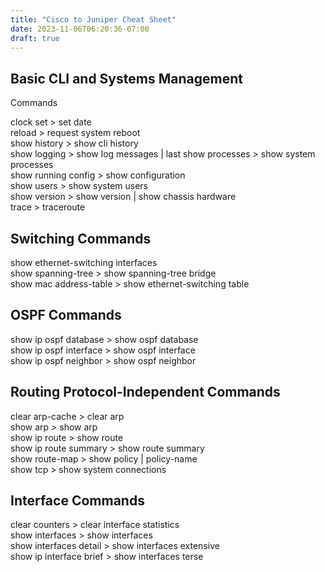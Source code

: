 ```yaml
---
title: "Cisco to Juniper Cheat Sheet"
date: 2023-11-06T06:20:36-07:00
draft: true
---
```


## Basic CLI and Systems Management  
Commands  

clock set  > set date  
reload  > request system reboot  
show history  > show cli history   
show logging  >  show log messages | last
show processes  > show system processes  
show running config  > show configuration  
show users  > show system users  
show version  > show version | show chassis hardware    
trace  > traceroute  
  
## Switching Commands  
show ethernet-switching interfaces  
show spanning-tree  > show spanning-tree bridge  
show mac address-table  > show ethernet-switching table  

## OSPF Commands  
show ip ospf database  > show ospf database  
show ip ospf interface  > show ospf interface  
show ip ospf neighbor  > show ospf neighbor  

## Routing Protocol-Independent Commands  
clear arp-cache  > clear arp  
show arp  > show arp  
show ip route  > show route  
show ip route summary  > show route summary  
show route-map  > show policy | policy-name  
show tcp  > show system connections  

## Interface Commands  
clear counters  > clear interface statistics  
show interfaces  > show interfaces  
show interfaces detail  > show interfaces extensive  
show ip interface brief  > show interfaces terse  
 